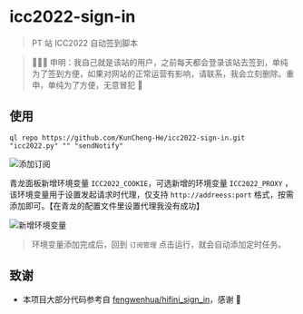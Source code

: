 # icc2022-sign-in

> PT 站 ICC2022 自动签到脚本

> 📌📌📌 申明：我自己就是该站的用户，之前每天都会登录该站去签到，单纯为了签到方便，如果对网站的正常运营有影响，请联系，我会立刻删除。重申，单纯为了方便，无意冒犯 🫶

## 使用

```
ql repo https://github.com/KunCheng-He/icc2022-sign-in.git "icc2022.py" "" "sendNotify"
```

![添加订阅](https://github.com/KunCheng-He/icc2022-sign-in/assets/48958733/8628f8f8-cbcd-4de3-ac9f-80e228f7387f)

青龙面板新增环境变量 `ICC2022_COOKIE`，可选新增的环境变量 `ICC2022_PROXY` ，该环境变量用于设置发起请求时代理，仅支持 `http://addreess:port` 格式，按需添加即可。【在青龙的配置文件里设置代理我没有成功】

![新增环境变量](https://github.com/KunCheng-He/icc2022-sign-in/assets/48958733/aa75f0e5-b46d-44de-b3e5-c9c88c32e80d)

> 环境变量添加完成后，回到 `订阅管理` 点击运行，就会自动添加定时任务。

## 致谢

- 本项目大部分代码参考自 [fengwenhua/hifini_sign_in](https://github.com/fengwenhua/hifini_sign_in)，感谢 🫶
